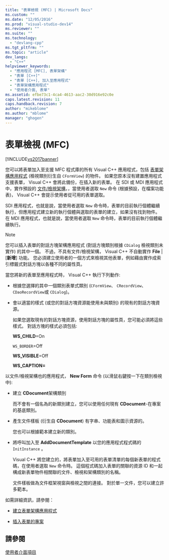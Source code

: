 ```yaml
---
title: "表單檢視 (MFC) | Microsoft Docs"
ms.custom: ""
ms.date: "12/05/2016"
ms.prod: "visual-studio-dev14"
ms.reviewer: ""
ms.suite: ""
ms.technology: 
  - "devlang-cpp"
ms.tgt_pltfrm: ""
ms.topic: "article"
dev_langs: 
  - "C++"
helpviewer_keywords: 
  - "應用程式 [MFC], 表單架構"
  - "表單 [C++]"
  - "表單 [C++], 加入至應用程式"
  - "表單架構應用程式"
  - "使用者介面, 表單"
ms.assetid: efbe73c1-4ca4-4613-aac2-30d916e92c0e
caps.latest.revision: 11
caps.handback.revision: 7
author: "mikeblome"
ms.author: "mblome"
manager: "ghogen"
---
```

# 表單檢視 (MFC)
[!INCLUDE[vs2017banner](../assembler/inline/includes/vs2017banner.md)]

您可以將表單加入至支援 MFC 程式庫的所有 Visual C\+\+ 應用程式，包括 [表單架構應用程式](../mfc/reference/creating-a-forms-based-mfc-application.md) \(檢視類別衍生自 `CFormView`\) 的物件。  如果您原本沒有建置應用程式支援表單， Visual C\+\+ 會將此備份，在插入新的表單。  在 SDI 或 MDI 應用程式中，實作預設的 [文件\/檢視架構](../mfc/document-view-architecture.md)，，當使用者選取 `New` 命令 \(根據預設，在檔案功能表\)， Visual C\+\+ 會提示使用者從可用的表單選取。  
  
 SDI 應用程式，也就是說，當使用者選取 `New` 命令時，表單的目前執行個體繼續執行，但應用程式建立新的執行個體與選取的表單的建立，如果沒有找到物件。  在 MDI 應用程式，也就是說，當使用者選取 `New` 命令時，表單的目前執行個體繼續執行。  
  
> [!NOTE]
>  您可以插入表單的對話方塊架構應用程式 \(對話方塊類別根據 `CDialog` 檢視類別未實作\) 的其中一個。  不過，不具有文件\/檢視架構， Visual C\+\+ 不自動實作 **File** &#124;\[**新增**\] 功能。  您必須建立使用者的一個方式來檢視其他表單，例如藉由實作成索引標籤式對話方塊以各種不同的屬性頁。  
  
 當您將新的表單至應用程式時， Visual C\+\+ 執行下列動作:  
  
-   根據您選擇的其中一個類別表單式類別 \(`CFormView`、 `CRecordView`、 `CDaoRecordView`或 `CDialog`\)。  
  
-   會以適當的樣式 \(或您的對話方塊資源能使用未與類別\) 的現有的對話方塊資源。  
  
     如果您選取現有的對話方塊資源，使用對話方塊的屬性頁，您可能必須將這些樣式。  對話方塊的樣式必須包括:  
  
     **WS\_CHILD**\=On  
  
     `WS_BORDER`\=Off  
  
     **WS\_VISIBLE**\=Off  
  
     **WS\_CAPTION\=**  
  
 以文件\/檢視架構也的應用程式， **New Form** 命令 \(以滑鼠右鍵按一下在類別檢視中\):  
  
-   建立 **CDocument**架構類別  
  
     而不會有一個名為的新類別建立，您可以使用任何現有 **CDocument**\-在專案的基底類別。  
  
-   產生文件樣板 \(衍生自 **CDocument**\) 有字串、功能表和圖示資源的。  
  
     您也可以根據範本建立新的類別。  
  
-   將呼叫加入至 **AddDocumentTemplate** 以您的應用程式程式碼的 `InitInstance` 。  
  
     Visual C\+\+ 將您建立的，將表單加入至可用的表單清單的每個新表單的程式碼，在使用者選取 `New` 命令時。  這個程式碼加入表單的關聯的資源 ID 和一起構成新表單物件相關聯的文件、檢視和架構類別的名稱。  
  
     文件樣板做為文件框架視窗與檢視之間的連接。  對於單一文件，您可以建立許多範本。  
  
 如需詳細資訊，請參閱：  
  
-   [建立表單架構應用程式](../mfc/reference/creating-a-forms-based-mfc-application.md)  
  
-   [插入表單的專案](../mfc/inserting-a-form-into-a-project.md)  
  
## 請參閱  
 [使用者介面項目](../mfc/user-interface-elements-mfc.md)